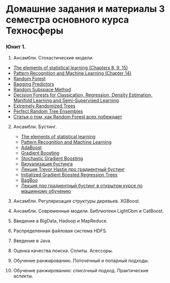 # Домашние задания и материалы 3 семестра основного курса Техносферы

### Юнит 1.

1. Ансамбли. Стохастические модели.

  * [The elements of statistical learning (Chapters 8, 9, 15)](https://web.stanford.edu/~hastie/ElemStatLearn/printings/ESLII_print12.pdf)
  * [Pattern Recognition and Machine Learning (Chapter 14)](http://users.isr.ist.utl.pt/~wurmd/Livros/school/Bishop%20-%20Pattern%20Recognition%20And%20Machine%20Learning%20-%20Springer%20%202006.pdf)
  * [Random Forest](https://www.stat.berkeley.edu/~breiman/randomforest2001.pdf)
  * [Bagging Predictors](http://statistics.berkeley.edu/sites/default/files/tech-reports/421.pdf)
  * [Random Subspace Method](http://rduin.nl/papers/paa_02_bagging.pdf)
  * [Decision Forests for Classication, Regression, Density Estimation, Manifold Learning and Semi-Supervised Learning](https://www.microsoft.com/en-us/research/wp-content/uploads/2016/02/decisionForests_MSR_TR_2011_114.pdf)
  * [Extremely Randomized Trees](http://www.montefiore.ulg.ac.be/~ernst/uploads/news/id63/extremely-randomized-trees.pdf)
  * [Perfect Random Tree Ensembles](http://citeseerx.ist.psu.edu/viewdoc/download?doi=10.1.1.232.2940&rep=rep1&type=pdf)
  * [Статья о том, как Random Forest всех побеждает](http://www.jmlr.org/papers/volume15/delgado14a/delgado14a.pdf)

2. Ансамбли. Бустинг.

	* [The elements of statistical learning](https://web.stanford.edu/~hastie/ElemStatLearn/printings/ESLII_print12.pdf)
	* [Pattern Recognition and Machine Learning](http://users.isr.ist.utl.pt/~wurmd/Livros/school/Bishop%20-%20Pattern%20Recognition%20And%20Machine%20Learning%20-%20Springer%20%202006.pdf)
	* [AdaBoost](http://www.face-rec.org/algorithms/Boosting-Ensemble/decision-theoretic_generalization.pdf)
	* [Gradient Boosting](http://statweb.stanford.edu/~jhf/ftp/trebst.pdf)
	* [Stochastic Gradient Boosting](https://statweb.stanford.edu/~jhf/ftp/stobst.pdf)
	* [Визуализация бустинга](http://arogozhnikov.github.io/2016/06/24/gradient_boosting_explained.html)
	* [Лекция Trevor Hastie про градиентный бустинг](https://www.youtube.com/watch?v=wPqtzj5VZus)
	* [Initialized Gradient Boosted Regression Trees](http://proceedings.mlr.press/v14/mohan11a/mohan11a.pdf)
	* [BagBoo](http://download.yandex.ru/company/a_scalable_hybrid_bagging_the_boosting_model.pdf)
	* [Лекция про градиентный бустинг в открытом курсе по машинному обучению](https://habrahabr.ru/company/ods/blog/327250/)

3. Ансамбли. Регуляризация структуры деревьев. XGBoost.

4. Ансамбли. Современные модели. Библиотеки LightGbm и CatBoost.

5. Введение в BigData, Hadoop и MapReduce.

6. Распределенная файловая система HDFS.

7. Введение в Java.

8. Оценка качества поиска. Сплиты. Асессоры.

9. Обучение ранжированию. Поточечный и попарный подходы.

10. Обучение ранжированию: списочный подход. Практические аспекты.
